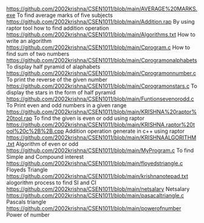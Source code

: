 https://github.com/2002krishna/CSEN1011/blob/main/AVERAGE%20MARKS.exe  To find average marks of five subjects
https://github.com/2002krishna/CSEN1011/blob/main/Addition.rap         By using raptor tool how to find addition operation
https://github.com/2002krishna/CSEN1011/blob/main/Algorithms.txt       How to write an algorithm
https://github.com/2002krishna/CSEN1011/blob/main/Cprogram.c           How to find sum of two numbers 
https://github.com/2002krishna/CSEN1011/blob/main/Cprogramonalphabets  To display half pyramid of alaphabets
https://github.com/2002krishna/CSEN1011/blob/main/Cprogramonnumber.c   To print the reverse of the given number
https://github.com/2002krishna/CSEN1011/blob/main/Cprogramonstars.c    To display the stars in the form of half  pyramid
https://github.com/2002krishna/CSEN1011/blob/main/Funtionsevenorodd.c  To Print even and odd numbers in a given range
https://github.com/2002krishna/CSEN1011/blob/main/KRISHNA%20raptor%20tool.rap   To find the given is even or odd using raptor
https://github.com/2002krishna/CSEN1011/blob/main/KRISHNA.raptor%20tool%20c%2B%2B.cpp  Addition operation generate in c++ using raptor
https://github.com/2002krishna/CSEN1011/blob/main/KRISHNAALGORITHM.txt          Algorithm of even or odd
https://github.com/2002krishna/CSEN1011/blob/main/MyProgram.c                 To find Simple and Compound interest 
https://github.com/2002krishna/CSEN1011/blob/main/floyedstriangle.c            Floyeds Triangle 
https://github.com/2002krishna/CSEN1011/blob/main/krishnanotepad.txt       alogorithm process to find SI and CI 
https://github.com/2002krishna/CSEN1011/blob/main/netsalary                Netsalary
https://github.com/2002krishna/CSEN1011/blob/main/pasacaltriangle.c       Pascals triangle
https://github.com/2002krishna/CSEN1011/blob/main/powerofnumber           Power of number
